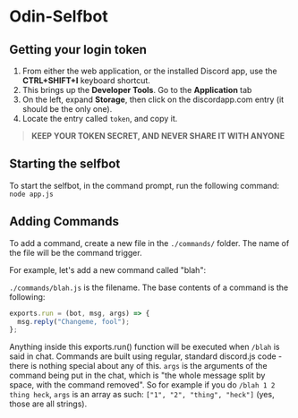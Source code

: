 # Odin-Selfbot

## Getting your login token

1. From either the web application, or the installed Discord app, use the **CTRL+SHIFT+I** keyboard shortcut.
2. This brings up the **Developer Tools**. Go to the **Application** tab
3. On the left, expand **Storage**, then click on the discordapp.com entry (it should be the only one).
4. Locate the entry called `token`, and copy it.

> **KEEP YOUR TOKEN SECRET, AND NEVER SHARE IT WITH ANYONE**

## Starting the selfbot

To start the selfbot, in the command prompt, run the following command:
`node app.js`

## Adding Commands

To add a command, create a new file in the `./commands/` folder. The name of the file will be the command trigger. 

For example, let's add a new command called "blah": 

`./commands/blah.js` is the filename. The base contents of a command is the following: 

```js
exports.run = (bot, msg, args) => {
  msg.reply("Changeme, fool");
};
```

Anything inside this exports.run() function will be executed when `/blah` is said in chat. Commands are built
using regular, standard discord.js code - there is nothing special about any of this. `args` is the arguments
of the command being put in the chat, which is "the whole message split by space, with the command removed". 
So for example if you do `/blah 1 2 thing heck`, `args` is an array as such: `["1", "2", "thing", "heck"]` (yes, 
those are all strings).

